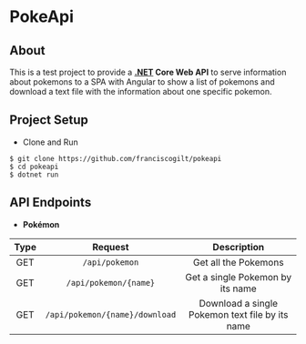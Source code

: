 # PokeApi

## About
This is a test project to provide a **[.NET](https://dotnet.microsoft.com) Core Web API** to serve information about pokemons to a SPA with Angular to show a list of pokemons and download a text file with the information about one specific pokemon.

## Project Setup
* Clone and Run
```
$ git clone https://github.com/franciscogilt/pokeapi
$ cd pokeapi
$ dotnet run
```

## API Endpoints
* **Pokémon**

| Type | Request | Description |
| :-: | :-: | :-: |
| GET | `/api/pokemon` | Get all the Pokemons |
| GET | `/api/pokemon/{name}` | Get a single Pokemon by its name |
| GET | `/api/pokemon/{name}/download` | Download a single Pokemon text file by its name |
